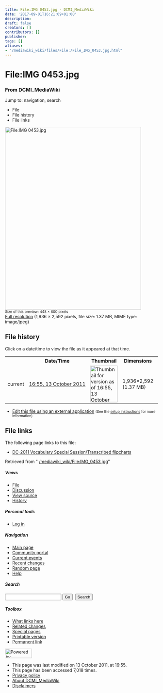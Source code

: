 ```yaml
---
title: File:IMG 0453.jpg - DCMI_MediaWiki
date: '2017-09-01T16:21:09+01:00'
description: 
draft: false
creators: []
contributors: []
publisher: 
tags: []
aliases:
- "/mediawiki_wiki/files/File:/File_IMG_0453.jpg.html"
---
```


<a id="top"></a>
# File:IMG 0453.jpg

### From DCMI\_MediaWiki

Jump to: navigation, search
<!-- start content -->
- File
- File history
- File links

 [<img alt="File:IMG 0453.jpg" src="/images/c/cd/IMG_0453.jpg" width="448" height="600">](/mediawiki_wiki/files/IMG_0453.jpg)  
<small>Size of this preview: 448 × 600 pixels</small>  
 [Full resolution](/images/c/cd/IMG_0453.jpg)‎ (1,936 × 2,592 pixels, file size: 1.37 MB, MIME type: image/jpeg)
<!-- 
NewPP limit report
Preprocessor node count: 0/1000000
Post-expand include size: 0/2097152 bytes
Template argument size: 0/2097152 bytes
Expensive parser function count: 0/100
-->
## File history

Click on a date/time to view the file as it appeared at that time.

<table class="wikitable filehistory">
  <tr>
    <td></td>
    <th>Date/Time</th>
    <th>Thumbnail</th>
    <th>Dimensions</th>
    <th>User</th>
    <th>Comment</th>
  </tr>
  <tr>
    <td>current</td>
    <td class="filehistory-selected" style="white-space: nowrap;"><a href="/mediawiki_wiki/files/IMG_0453.jpg">16:55, 13 October 2011</a></td>
    <td><a href="/images/c/cd/IMG_0453.jpg"><img alt="Thumbnail for version as of 16:55, 13 October 2011" src="/images/c/cd/IMG_0453.jpg" width="90" height="120"></a></td>
    <td>1,936×2,592 <span style="white-space: nowrap;">(1.37 MB)</span>
    </td>
    <td>
      <a href="/index.php/User:TomBaker" title="User:TomBaker" class="mw-userlink">TomBaker</a> <span style="white-space: nowrap;"> <span class="mw-usertoollinks">(<a href="/index.php?title=User_talk:TomBaker&amp;action=edit&amp;redlink=1" class="new" title="User talk:TomBaker (page does not exist)">Talk</a> | <a href="/index.php/Special:Contributions/TomBaker" title="Special:Contributions/TomBaker">contribs</a>)</span></span>
    </td>
    <td></td>
  </tr>
</table>

  

- [Edit this file using an external application](/index.php?title=File:IMG_0453.jpg&action=edit&externaledit=true&mode=file "File:IMG 0453.jpg") <small>(See the <a href="http://www.mediawiki.org/wiki/Manual:External_editors" class="external text" rel="nofollow">setup instructions</a> for more information)</small>

## File links

The following page links to this file:

- [DC-2011 Vocabulary Special Session/Transcribed flipcharts](/index.php/DC-2011_Vocabulary_Special_Session/Transcribed_flipcharts "DC-2011 Vocabulary Special Session/Transcribed flipcharts")

Retrieved from " [/mediawiki_wiki/File:IMG\_0453.jpg](/mediawiki_wiki/files/File:/File:IMG_0453.jpg.html)"

<!-- end content -->

##### Views

- [File](/mediawiki_wiki/files/File:/File:IMG_0453.jpg.html)
- [Discussion](/index.php?title=File_talk:IMG_0453.jpg&action=edit&redlink=1 "Discussion about the content page [t]")
- [View source](/index.php?title=File:IMG_0453.jpg&action=edit "This page is protected.
You can view its source [e]")
- [History](/index.php?title=File:IMG_0453.jpg&action=history "Past revisions of this page [h]")

##### Personal tools

- [Log in](/index.php?title=Special:UserLogin&returnto=File:IMG_0453.jpg "You are encouraged to log in; however, it is not mandatory [o]")

<script type="text/javascript"> if (window.isMSIE55) fixalpha(); </script>

##### Navigation

- [Main page](/index.php/Main_Page "Visit the main page [z]")
- [Community portal](/index.php/DCMI_MediaWiki:Community_portal "About the project, what you can do, where to find things")
- [Current events](/index.php/DCMI_MediaWiki:Current_events "Find background information on current events")
- [Recent changes](/index.php/Special:RecentChanges "The list of recent changes in the wiki [r]")
- [Random page](/index.php/Special:Random "Load a random page [x]")
- [Help](/index.php/Help:Contents "The place to find out")

##### <label for="searchInput">Search</label>

<form action="/index.php" id="searchform">
				<input type="hidden" name="title" value="Special:Search">
				<input id="searchInput" title="Search DCMI_MediaWiki" accesskey="f" type="search" name="search">
				<input type="submit" name="go" class="searchButton" id="searchGoButton" value="Go" title="Go to a page with this exact name if exists"> 
				<input type="submit" name="fulltext" class="searchButton" id="mw-searchButton" value="Search" title="Search the pages for this text">
			</form>

##### Toolbox

- [What links here](/index.php/Special:WhatLinksHere/File:IMG_0453.jpg "List of all wiki pages that link here [j]")
- [Related changes](/index.php/Special:RecentChangesLinked/File:IMG_0453.jpg "Recent changes in pages linked from this page [k]")
- [Special pages](/index.php/Special:SpecialPages "List of all special pages [q]")
- [Printable version](/index.php?title=File:IMG_0453.jpg&printable=yes "Printable version of this page [p]")
- [Permanent link](/index.php?title=File:IMG_0453.jpg&oldid=1288 "Permanent link to this revision of the page")

<!-- end of the left (by default at least) column -->

 [<img src="/skins/common/images/poweredby_mediawiki_88x31.png" height="31" width="88" alt="Powered by MediaWiki">](http://www.mediawiki.org/)

- This page was last modified on 13 October 2011, at 16:55.
- This page has been accessed 7,018 times.
- [Privacy policy](/index.php/DCMI_MediaWiki:Privacy_policy "DCMI MediaWiki:Privacy policy")
- [About DCMI\_MediaWiki](/index.php/DCMI_MediaWiki:About "DCMI MediaWiki:About")
- [Disclaimers](/index.php/DCMI_MediaWiki:General_disclaimer "DCMI MediaWiki:General disclaimer")

<script>if (window.runOnloadHook) runOnloadHook();</script><!-- Served in 0.467 secs. -->
